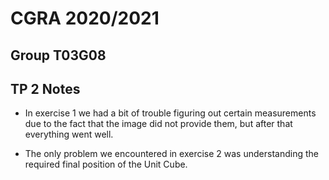 # CGRA 2020/2021

## Group T03G08

## TP 2 Notes

- In exercise 1 we had a bit of trouble figuring out certain measurements due to the fact that the image did not provide them, but after that everything went well.

- The only problem we encountered in exercise 2 was understanding the required final position of the Unit Cube.




